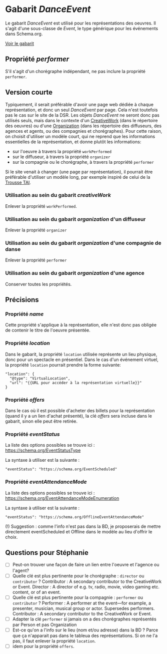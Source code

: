 # Gabarit _DanceEvent_

Le gabarit _DanceEvent_ est utilisé pour les représentations des oeuvres. Il s'agit d'une sous-classe de _Event_, le type générique pour les événements dans Schema.org.

[Voir le gabarit](dance_event.json)

## Propriété _performer_

S'il s'agit d'un chorégraphe indépendant, ne pas inclure la propriété `performer`.

## Version courte

Typiquement, il serait préférable d'avoir une page web dédiée à chaque représentation, et donc un seul _DanceEvent_ par page. Cela n'est toutefois pas le cas sur le site de la DSR. Les objets _DanceEvent_ ne seront donc pas utilisés seuls, mais dans le contexte d'un [CreativeWork](../CreativeWork) (dans le répertoire des oeuvres) ou d'une [Organization](../Organization) (dans les répertoire des diffuseurs, des agences et agents, ou des compagnies et chorégraphes). Pour cette raison, on choisit d'utiliser un modèle court, qui ne reprend que les informations essentielles de la représentation, et donne plutôt les informations:

* sur l'oeuvre à travers la propriété `workPerformed`
* sur le diffuseur, à travers la propriété `organizer`
* sur la compagnie ou le chorégraphe, à travers la propriété `performer`

Si le site venait à changer (une page par représentation), il pourrait être préférable d'utiliser un modèle long, par exemple inspiré de celui de la [Trousse TAI](https://github.com/a10s-ca/trousse-tai).

### Utilisation au sein du gabarit _creativeWork_

Enlever la propriété ``workPerformed``.

### Utilisation au sein du gabarit _organization_ d'un diffuseur

Enlever la propriété ``organizer``

### Utilisation au sein du gabarit _organization_ d'une compagnie de danse

Enlever la propriété ``performer``

### Utilisation au sein du gabarit _organization_ d'une agence

Conserver toutes les propriétés.

## Précisions

### Propriété _name_

 Cette propriété s'applique à la représentation, elle n'est donc pas obligée de contenir le titre de l'oeuvre présentée.

### Propriété _location_

Dans le gabarit, la propriété `location` utilisée représente un lieu physique, donc pour un spectacle en présentiel. Dans le cas d'un événement virtuel, la propriété `location` pourrait prendre la forme suivante:

```
"location": {
  "@type": "VirtualLocation",
  "url": "{{URL pour accéder à la représentation virtuelle}}"
}
```

### Propriété _offers_

Dans le cas où il est possible d'acheter des billets pour la représentation (quand il y a un lien d'achat présenté), la clé _offers_ sera incluse dans le gabarit, sinon elle peut être retirée.

### Propriété _eventStatus_

La liste des options possibles se trouve ici : https://schema.org/EventStatusType

La syntaxe à utiliser est la suivante :

```
"eventStatus": "https://schema.org/EventScheduled"
```

### Propriété _eventAttendanceMode_

La liste des options possibles se trouve ici : https://schema.org/EventAttendanceModeEnumeration

La syntaxe à utiliser est la suivante :

```
"eventStatus": "https://schema.org/OfflineEventAttendanceMode"
```

(!) Suggestion : comme l'info n'est pas dans la BD, je proposerais de mettre directement eventScheduled et Offline dans le modèle au lieu d'offrir le choix.

## Questions pour Stéphanie

- [ ] Peut-on trouver une façon de faire un lien entre l'oeuvre et l'agence ou l'agent?
- [ ] Quelle clé est plus pertinente pour le chorégraphe : `director` ou `contributor` ? 
         Contributor : A secondary contributor to the CreativeWork or Event.
         Director : A director of e.g. tv, radio, movie, video gaming etc. content, or of an event.
- [ ] Quelle clé est plus pertinente pour la compagnie : `performer` ou `contributor` ? 
         Performer : A performer at the event—for example, a presenter, musician, musical group or actor. Supersedes performers.
         Contributor : A secondary contributor to the CreativeWork or Event.
- [ ] Adapter la clé `performer` si jamais on a des chorégraphes représentés par Person et pas Organization
- [ ] Est-ce qu'on a l'info sur le lieu (nom et/ou adresse) dans la BD ? Parce que ça n'apparait pas dans le tableua des représentations. Si on ne l'a pas, il faut enlever la propriété `location`.
- [ ] idem pour la propriété `offers`.
